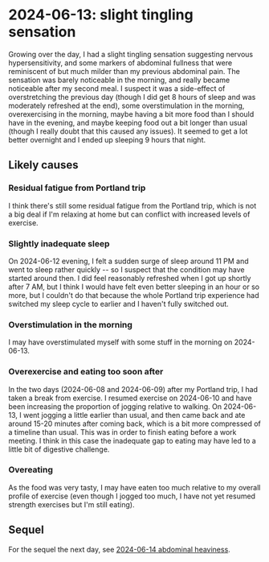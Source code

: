 # 2024-06-13: slight tingling sensation

Growing over the day, I had a slight tingling sensation suggesting
nervous hypersensitivity, and some markers of abdominal fullness that
were reminiscent of but much milder than my previous abdominal
pain. The sensation was barely noticeable in the morning, and really
became noticeable after my second meal. I suspect it was a side-effect
of overstretching the previous day (though I did get 8 hours of sleep
and was moderately refreshed at the end), some overstimulation in the
morning, overexercising in the morning, maybe having a bit more food
than I should have in the evening, and maybe keeping food out a bit
longer than usual (though I really doubt that this caused any
issues). It seemed to get a lot better overnight and I ended up
sleeping 9 hours that night.

## Likely causes

### Residual fatigue from Portland trip

I think there's still some residual fatigue from the Portland trip,
which is not a big deal if I'm relaxing at home but can conflict with
increased levels of exercise.

### Slightly inadequate sleep

On 2024-06-12 evening, I felt a sudden surge of sleep around 11 PM and
went to sleep rather quickly -- so I suspect that the condition may
have started around then. I did feel reasonably refreshed when I got
up shortly after 7 AM, but I think I would have felt even better
sleeping in an hour or so more, but I couldn't do that because the
whole Portland trip experience had switched my sleep cycle to earlier
and I haven't fully switched out.

### Overstimulation in the morning

I may have overstimulated myself with some stuff in the morning on 2024-06-13.

### Overexercise and eating too soon after

In the two days (2024-06-08 and 2024-06-09) after my Portland trip, I
had taken a break from exercise. I resumed exercise on 2024-06-10 and
have been increasing the proportion of jogging relative to walking. On
2024-06-13, I went jogging a little earlier than usual, and then came
back and ate around 15-20 minutes after coming back, which is a bit
more compressed of a timeline than usual. This was in order to finish
eating before a work meeting. I think in this case the inadequate gap
to eating may have led to a little bit of digestive challenge.

### Overeating

As the food was very tasty, I may have eaten too much relative to my
overall profile of exercise (even though I jogged too much, I have not
yet resumed strength exercises but I'm still eating).

## Sequel

For the sequel the next day, see [2024-06-14 abdominal
heaviness](2024-06-14-abdominal-heaviness.md).
